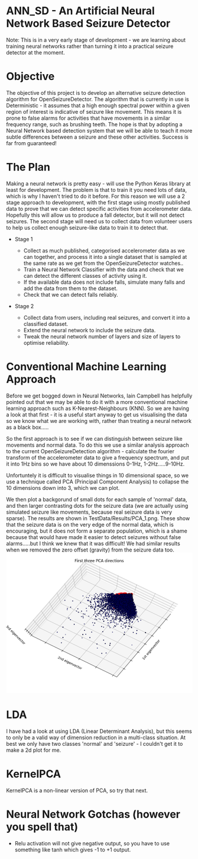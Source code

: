 ANN_SD - An Artificial Neural Network Based Seizure Detector
============================================================

Note:  This is in a very early stage of development - we are learning
about training neural networks rather than turning it into a practical 
seizure detector at the moment.

Objective
=========
The objective of this project is to develop an alternative seizure detection
algorithm for OpenSeizureDetector.   The algorithm that is currently in use
is Deterministic - it assumes that a high enough spectral power within
a given region of interest is indicative of seizure like movement.   This means
it is prone to false alarms for activities that have movements in a similar
frequency range, such as brushing teeth.
The hope is that by adopting a Neural Network based detection system that
we will be able to teach it more subtle differences between a seizure and
these other activities.
Success is far from guaranteed!

The Plan
========
Making a neural network is pretty easy - will use the Python Keras library at
least for development.
The problem is that to train it you need lots of data, which is why I haven't 
tried to do it before.   For this reason we will use a 2 stage approach to
development, with the first stage using mostly published data to prove that
we can detect specific activities from accelerometer data.   Hopefully this
will allow us to produce a fall detector, but it will not detect seizures.
The second stage will need us to collect data from volunteer users to help us
collect enough seizure-like data to train it to detect that.

* Stage 1
  *  Collect as much published, categorised accelerometer data as we can 
  together, and process it into a single dataset that is sampled at the same
  rate as we get from the OpenSeizureDetector watches..
  *  Train a Neural Network Classifier with the data and check that we can 
  detect the different classes of activity using it.
  *  If the available data does not include falls, simulate many falls
  and add the data from them to the dataset.
  *  Check that we can detect falls reliably.
  
* Stage 2
  *  Collect data from users, including real seizures, and convert it into a
  classified dataset.
  *  Extend the neural network to include the seizure data.
  *  Tweak the neural network number of layers and size of layers to optimise
  reliability.


Conventional Machine Learning Approach
======================================
Before we get bogged down in Neural Networks, Iain Campbell has helpfully
pointed out that we may be able to do it with a more conventional
machine learning approach such as K-Nearest-Neighbours (KNN).
So we are having a look at that first - it is a useful start anyway
to get us visualising the data so we know what we are working with, rather
than treating a neural network as a black box.....

So the first approach is to see if we can distinguish between seizure like
movements and normal data.  To do this we use a similar analysis approach
to the current OpenSeizureDetection algorithm - calculate the fourier transform
of the accelerometer data to give a frequency spectrum, and put it into
1Hz bins so we have about 10 dimenssions 0-1Hz, 1-2Hz.....9-10Hz.

Unfortuntely it is difficult to visualise things in 10 dimensional space,
so we use a technique called PCA (Principal Component Analysis) to collapse
the 10 dimensions down into 3, which we can plot.

We then plot a backgorund of small dots for each sample of 'normal' data,
and then larger contrasting dots for the seizure data (we are actually using
simulated seizure like movements, because real seizure data is very sparse).
The results are shown in TestData/Results/PCA_1.png.   These show that the
seizure data is on the very edge of the normal data, which is encouraging,
but it does not form a separate population, which is a shame because that
would have made it easier to detect seizures without false alarms.....but
I think we knew that it was difficult!  We had similar results when we
removed the zero offset (gravity) from the seizure data too.
![PCA_1.png - Results from PCA analysis of normal and simulated seizures](https://raw.githubusercontent.com/OpenSeizureDetector/ANN_SD/master/TestData/Results/PCA_1.png)

LDA
===
I have had a look at using LDA (Linear Determinant Analysis), but this seems
to only be a valid way of dimension reduction in a multi-class situation.
At best we only have two classes 'normal' and 'seizure' - I couldn't get it
to make a 2d plot for me.

KernelPCA
=========
KernelPCA is a non-linear version of PCA, so try that next.


Neural Network Gotchas (however you spell that)
======================
 * Relu activation will not give negative output, so you have to use something
   like tanh which gives -1 to +1 output.